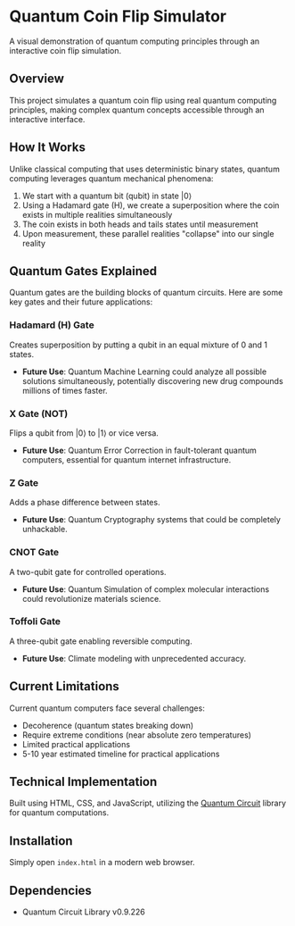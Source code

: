# Quantum Coin Flip Simulator

A visual demonstration of quantum computing principles through an interactive coin flip simulation.

## Overview

This project simulates a quantum coin flip using real quantum computing principles, making complex quantum concepts accessible through an interactive interface.

## How It Works

Unlike classical computing that uses deterministic binary states, quantum computing leverages quantum mechanical phenomena:

1. We start with a quantum bit (qubit) in state |0⟩
2. Using a Hadamard gate (H), we create a superposition where the coin exists in multiple realities simultaneously
3. The coin exists in both heads and tails states until measurement
4. Upon measurement, these parallel realities "collapse" into our single reality

## Quantum Gates Explained

Quantum gates are the building blocks of quantum circuits. Here are some key gates and their future applications:

### Hadamard (H) Gate
Creates superposition by putting a qubit in an equal mixture of 0 and 1 states.
- **Future Use**: Quantum Machine Learning could analyze all possible solutions simultaneously, potentially discovering new drug compounds millions of times faster.

### X Gate (NOT)
Flips a qubit from |0⟩ to |1⟩ or vice versa.
- **Future Use**: Quantum Error Correction in fault-tolerant quantum computers, essential for quantum internet infrastructure.

### Z Gate
Adds a phase difference between states.
- **Future Use**: Quantum Cryptography systems that could be completely unhackable.

### CNOT Gate
A two-qubit gate for controlled operations.
- **Future Use**: Quantum Simulation of complex molecular interactions could revolutionize materials science.

### Toffoli Gate
A three-qubit gate enabling reversible computing.
- **Future Use**: Climate modeling with unprecedented accuracy.

## Current Limitations

Current quantum computers face several challenges:
- Decoherence (quantum states breaking down)
- Require extreme conditions (near absolute zero temperatures)
- Limited practical applications
- 5-10 year estimated timeline for practical applications

## Technical Implementation

Built using HTML, CSS, and JavaScript, utilizing the [Quantum Circuit](https://www.npmjs.com/package/quantum-circuit) library for quantum computations.

## Installation

Simply open `index.html` in a modern web browser.

## Dependencies

- Quantum Circuit Library v0.9.226